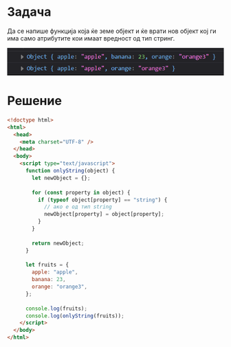 # Задача

Да се напише функција која ќе земе објект и ќе врати нов објект кој ги има само атрибутите кои имаат вредност од тип стринг.

![img](img/screen1.png)

# Решение

```html
<!doctype html>
<html>
  <head>
    <meta charset="UTF-8" />
  </head>
  <body>
    <script type="text/javascript">
      function onlyString(object) {
        let newObject = {};

        for (const property in object) {
          if (typeof object[property] == "string") {
            // ако е од тип string
            newObject[property] = object[property];
          }
        }

        return newObject;
      }

      let fruits = {
        apple: "apple",
        banana: 23,
        orange: "orange3",
      };

      console.log(fruits);
      console.log(onlyString(fruits));
    </script>
  </body>
</html>
```
